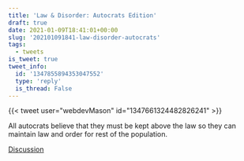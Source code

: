 ```yaml
---
title: 'Law & Disorder: Autocrats Edition'
draft: true
date: 2021-01-09T18:41:01+00:00
slug: '202101091841-law-disorder-autocrats'
tags:
  - tweets
is_tweet: true
tweet_info:
  id: '1347855894353047552'
  type: 'reply'
  is_thread: False
---
```




{{< tweet user="webdevMason" id="1347661324482826241" >}}

All autocrats believe that they must be kept above the law so they can maintain law and order for rest of the population.

[Discussion](https://x.com/sytelus/status/1347855894353047552)
